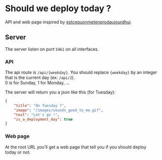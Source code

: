 # Should we deploy today ?

API and web page inspired by [estcequonmetenprodaujourdhui](https://www.estcequonmetenprodaujourdhui.info/).

## Server

The server listen on port `5461` on all interfaces.

### API

The api route is `/api/{weekday}`.
You should replace `{weekday}` by an integer that is the current day (ex: `/api/2`).  
0 is for Sunday, 1 for Monday, ...

The server will return you a json like this (for Tuesday):

```json
{
    "title": "On Tuesday ?",
    "image": "/images/sounds_good_to_me.gif",
    "text": "Let's go !",
    "is_a_deployment_day": true
}
```

### Web page

At the root URL you'll get a web page that tell you if you should deploy today or not.
